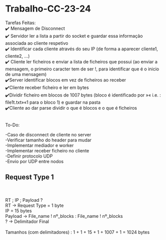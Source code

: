 # Trabalho-CC-23-24

Tarefas Feitas:<br>
✔️ Mensagem de Disconnect <br>
✔️ Servidor ler a lista a partir do socket e guardar essa informação associada ao cliente respetivo <br>
✔️ Identificar cada cliente através do seu IP (de forma a aparecer cliente1, cliente2, ...)<br>
✔️ Cliente ler ficheiros e enviar a lista de ficheiros que possui (ao enviar a mensagem, o primeiro caracter tem de ser !, para identificar que é o inicio de uma mensagem)<br>
✔️Server identificar blocos em vez de ficheiros ao receber <br>
✔️Cliente receber ficheiro e ler em bytes <br>
✔️Dividir ficheiro em blocos de 1007 bytes (bloco é identificado por »« i.e. : file1t.txt»«1 para o bloco 1) e guardar na pasta <br>
✔️Cliente ao dar parse dividir o que é blocos e o que é ficheiros <br>

<br>
To-Do: <br>

-Caso de disconnect de cliente no server <br>
-Verificar tamanho do header para mudar <br>
-Implementar mediador e worker <br>
-Implementar receber ficheiro no cliente <br>
-Definir protocolo UDP <br>
-Envio por UDP entre nodos <br>


## Request Type 1
<br>
<br>
RT ; IP ; Payload ?
<br>
RT -> Request Type = 1 byte
<br>
IP = 15 bytes
<br>
Payload -> File_name ! nº_blocks : File_name ! nº_blocks 
<br>
? -> Delimitador Final
<br>
<br>
Tamanhos (com delimitadores) : 1 + 1 + 15 + 1 + 1007 + 1 = 1024 bytes
